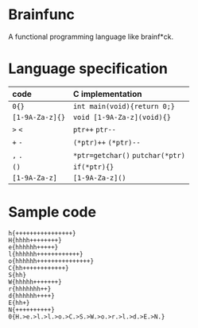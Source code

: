 # Brainfunc
A functional programming language like brainf\*ck.

# Language specification

| code            | C implementation                 |
| :-------------- | :------------------------------- |
| `0{}`           | `int main(void){return 0;}`      |
| `[1-9A-Za-z]{}` | `void [1-9A-Za-z](void){}`       |
| `>` `<`         | `ptr++` `ptr--`                  |
| `+` `-`         | `(*ptr)++` `(*ptr)--`            |
| `,` `.`         | `*ptr=getchar()` `putchar(*ptr)` |
| `()`            | `if(*ptr){}`                     |
| `[1-9A-Za-z]`   | `[1-9A-Za-z]()`                  |

# Sample code
```brainfuck
h{++++++++++++++++}
H{hhhh++++++++}
e{hhhhhh+++++}
l{hhhhhh++++++++++++}
o{hhhhhh+++++++++++++++}
C{hh++++++++++++}
S{hh}
W{hhhhh+++++++}
r{hhhhhhh++}
d{hhhhhh++++}
E{hh+}
N{++++++++++}
0{H.>e.>l.>l.>o.>C.>S.>W.>o.>r.>l.>d.>E.>N.}
```
